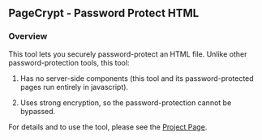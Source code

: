 ## PageCrypt - Password Protect HTML ##

### Overview ###

This tool lets you securely password-protect an HTML file. Unlike other password-protection tools, this tool:

1. Has no server-side components (this tool and its password-protected pages run entirely in javascript).

2. Uses strong encryption, so the password-protection cannot be bypassed.

For details and to use the tool, please see the [Project Page](https://www.maxlaumeister.com/pagecrypt/).
